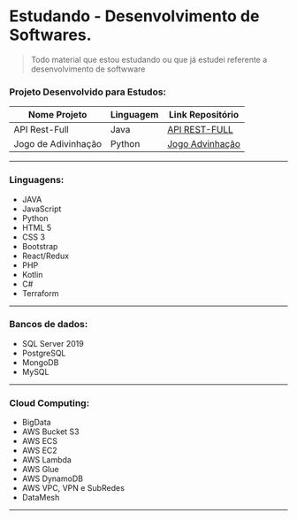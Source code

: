 # Estudando - Desenvolvimento de Softwares.

> Todo material que estou estudando ou que já estudei referente a desenvolvimento de softwware

### Projeto Desenvolvido para Estudos:
   
|Nome Projeto|Linguagem |Link Repositório|
| --- | --- | --- |
|API Rest-Full | Java|[API REST-FULL ](https://github.com/RogerioRSilva/API-RESTFUL-JAVA)|
|Jogo de Adivinhação|Python |[Jogo Advinhação](https://github.com/RogerioRSilva/Estudo/blob/main/Python/Jogo/adivinhacao.py)|

---


### Linguagens: 

* JAVA 
* JavaScript 
* Python
* HTML 5 
* CSS 3
* Bootstrap
* React/Redux
* PHP
* Kotlin
* C#
* Terraform
 
 ---

### Bancos de dados:
* SQL Server 2019
* PostgreSQL
* MongoDB
* MySQL


---


### Cloud Computing:
* BigData
* AWS Bucket S3
* AWS ECS
* AWS EC2
* AWS Lambda
* AWS Glue
* AWS DynamoDB
* AWS VPC, VPN e SubRedes
* DataMesh

---
